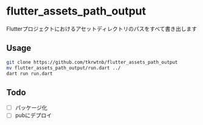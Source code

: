 # flutter_assets_path_output
Flutterプロジェクトにおけるアセットディレクトリのパスをすべて書き出します


## Usage
```bash
git clone https://github.com/tkrwtnb/flutter_assets_path_output
mv flutter_assets_path_output/run.dart ../
dart run run.dart
```


## Todo
- [ ] パッケージ化
- [ ] pubにデプロイ